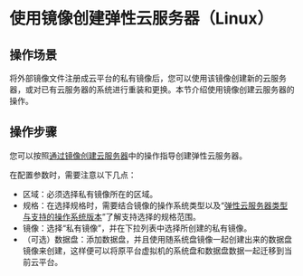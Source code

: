 # 使用镜像创建弹性云服务器（Linux）<a name="ims_01_0212"></a>

## 操作场景<a name="section17191143145412"></a>

将外部镜像文件注册成云平台的私有镜像后，您可以使用该镜像创建新的云服务器，或对已有云服务器的系统进行重装和更换。本节介绍使用镜像创建云服务器的操作。

## 操作步骤<a name="section328511235510"></a>

您可以按照[通过镜像创建云服务器](通过镜像创建云服务器.md)中的操作指导创建弹性云服务器。

在配置参数时，需要注意以下几点：

-   区域：必须选择私有镜像所在的区域。
-   规格：在选择规格时，需要结合镜像的操作系统类型以及“[弹性云服务器类型与支持的操作系统版本](https://support.huaweicloud.com/productdesc-ims/ims_01_0007.html)”了解支持选择的规格范围。
-   镜像：选择“私有镜像”，并在下拉列表中选择所创建的私有镜像。
-   （可选）数据盘：添加数据盘，并且使用随系统盘镜像一起创建出来的数据盘镜像来创建，这样便可以将原平台虚拟机的系统盘和数据盘数据一起迁移到当前云平台。


